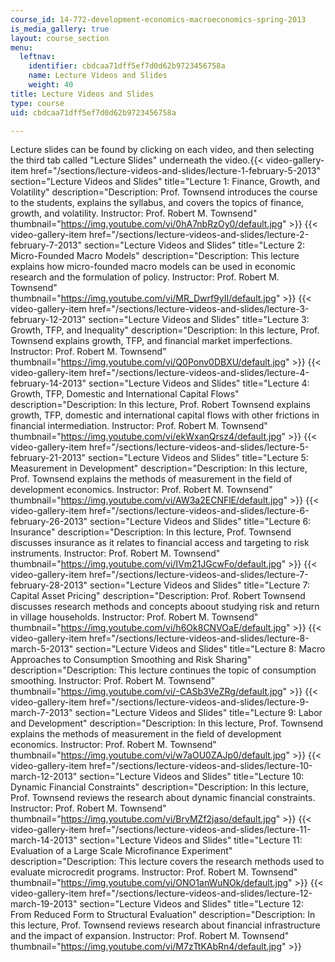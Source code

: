 ```yaml
---
course_id: 14-772-development-economics-macroeconomics-spring-2013
is_media_gallery: true
layout: course_section
menu:
  leftnav:
    identifier: cbdcaa71dff5ef7d0d62b9723456758a
    name: Lecture Videos and Slides
    weight: 40
title: Lecture Videos and Slides
type: course
uid: cbdcaa71dff5ef7d0d62b9723456758a

---
```


Lecture slides can be found by clicking on each video, and then selecting the third tab called "Lecture Slides" underneath the video.{{< video-gallery-item href="/sections/lecture-videos-and-slides/lecture-1-february-5-2013" section="Lecture Videos and Slides" title="Lecture 1: Finance, Growth, and Volatility" description="Description: Prof. Townsend introduces the course to the students, explains the syllabus, and covers the topics of finance, growth, and volatility. Instructor: Prof. Robert M. Townsend" thumbnail="https://img.youtube.com/vi/0hA7nbRzOy0/default.jpg" >}} {{< video-gallery-item href="/sections/lecture-videos-and-slides/lecture-2-february-7-2013" section="Lecture Videos and Slides" title="Lecture 2: Micro-Founded Macro Models" description="Description: This lecture explains how micro-founded macro models can be used in economic research and the formulation of policy. Instructor: Prof. Robert M. Townsend" thumbnail="https://img.youtube.com/vi/MR_Dwrf9yII/default.jpg" >}} {{< video-gallery-item href="/sections/lecture-videos-and-slides/lecture-3-february-12-2013" section="Lecture Videos and Slides" title="Lecture 3: Growth, TFP, and Inequality" description="Description: In this lecture, Prof. Townsend explains growth, TFP, and financial market imperfections. Instructor: Prof. Robert M. Townsend" thumbnail="https://img.youtube.com/vi/Q0Ponv0DBXU/default.jpg" >}} {{< video-gallery-item href="/sections/lecture-videos-and-slides/lecture-4-february-14-2013" section="Lecture Videos and Slides" title="Lecture 4: Growth, TFP, Domestic and International Capital Flows" description="Description: In this lecture, Prof. Robert Townsend explains growth, TFP, domestic and international capital flows with other frictions in financial intermediation. Instructor: Prof. Robert M. Townsend" thumbnail="https://img.youtube.com/vi/ekWxanQrsz4/default.jpg" >}} {{< video-gallery-item href="/sections/lecture-videos-and-slides/lecture-5-february-21-2013" section="Lecture Videos and Slides" title="Lecture 5: Measurement in Development" description="Description: In this lecture, Prof. Townsend explains the methods of measurement in the field of development economics. Instructor: Prof. Robert M. Townsend" thumbnail="https://img.youtube.com/vi/AW3a2ECNFlE/default.jpg" >}} {{< video-gallery-item href="/sections/lecture-videos-and-slides/lecture-6-february-26-2013" section="Lecture Videos and Slides" title="Lecture 6: Insurance" description="Description: In this lecture, Prof. Townsend discusses insurance as it relates to financial access and targeting to risk instruments. Instructor: Prof. Robert M. Townsend" thumbnail="https://img.youtube.com/vi/IVm21JGcwFo/default.jpg" >}} {{< video-gallery-item href="/sections/lecture-videos-and-slides/lecture-7-february-28-2013" section="Lecture Videos and Slides" title="Lecture 7: Capital Asset Pricing" description="Description: Prof. Robert Townsend discusses research methods and concepts aboout studying risk and return in village households. Instructor: Prof. Robert M. Townsend" thumbnail="https://img.youtube.com/vi/h6Ok8CNVOaE/default.jpg" >}} {{< video-gallery-item href="/sections/lecture-videos-and-slides/lecture-8-march-5-2013" section="Lecture Videos and Slides" title="Lecture 8: Macro Approaches to Consumption Smoothing and Risk Sharing" description="Description: This lecture continues the topic of consumption smoothing. Instructor: Prof. Robert M. Townsend" thumbnail="https://img.youtube.com/vi/-CASb3VeZRg/default.jpg" >}} {{< video-gallery-item href="/sections/lecture-videos-and-slides/lecture-9-march-7-2013" section="Lecture Videos and Slides" title="Lecture 9: Labor and Development" description="Description: In this lecture, Prof. Townsend explains the methods of measurement in the field of development economics. Instructor: Prof. Robert M. Townsend" thumbnail="https://img.youtube.com/vi/w7aOU0ZAJp0/default.jpg" >}} {{< video-gallery-item href="/sections/lecture-videos-and-slides/lecture-10-march-12-2013" section="Lecture Videos and Slides" title="Lecture 10: Dynamic Financial Constraints" description="Description: In this lecture, Prof. Townsend reviews the research about dynamic financial constraints. Instructor: Prof. Robert M. Townsend" thumbnail="https://img.youtube.com/vi/BrvMZf2jaso/default.jpg" >}} {{< video-gallery-item href="/sections/lecture-videos-and-slides/lecture-11-march-14-2013" section="Lecture Videos and Slides" title="Lecture 11: Evaluation of a Large Scale Microfinance Experiment" description="Description: This lecture covers the research methods used to evaluate microcredit programs. Instructor: Prof. Robert M. Townsend" thumbnail="https://img.youtube.com/vi/ONO1anWuNOk/default.jpg" >}} {{< video-gallery-item href="/sections/lecture-videos-and-slides/lecture-12-march-19-2013" section="Lecture Videos and Slides" title="Lecture 12: From Reduced Form to Structural Evaluation" description="Description: In this lecture, Prof. Townsend reviews research about financial infrastructure and the impact of expansion. Instructor: Prof. Robert M. Townsend" thumbnail="https://img.youtube.com/vi/M7zTtKAbRn4/default.jpg" >}}